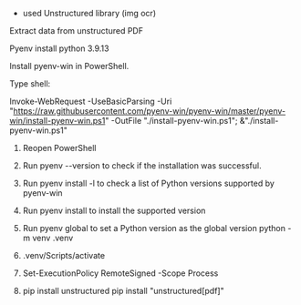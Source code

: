  - used Unstructured library (img ocr)

Extract data from unstructured PDF


Pyenv install
python 3.9.13

Install pyenv-win in PowerShell.

Type shell:

Invoke-WebRequest -UseBasicParsing -Uri "https://raw.githubusercontent.com/pyenv-win/pyenv-win/master/pyenv-win/install-pyenv-win.ps1" -OutFile "./install-pyenv-win.ps1"; &"./install-pyenv-win.ps1"


1. Reopen PowerShell
2. Run pyenv --version to check if the installation was successful.
3. Run pyenv install -l to check a list of Python versions supported by pyenv-win
4. Run pyenv install <version> to install the supported version
5. Run pyenv global <version> to set a Python version as the global version
python -m venv .venv

6. .venv/Scripts/activate

7.  Set-ExecutionPolicy RemoteSigned -Scope Process

8. pip install unstructured
pip install "unstructured[pdf]"
